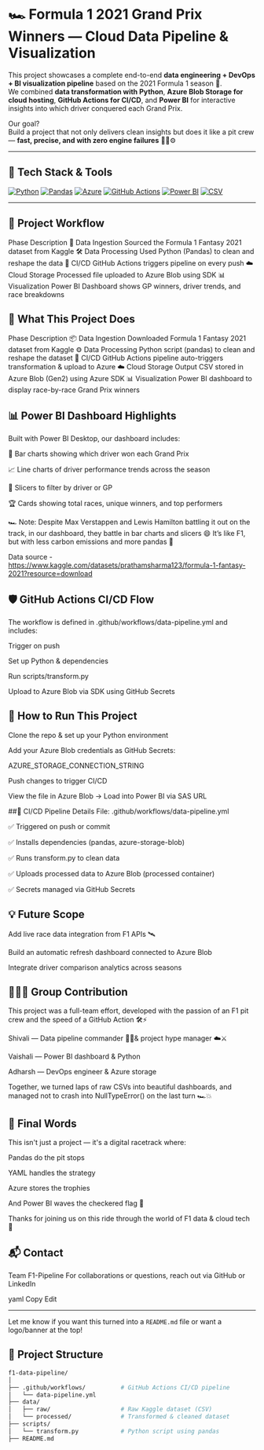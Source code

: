 # 🏎️ Formula 1 2021 Grand Prix Winners — Cloud Data Pipeline & Visualization

This project showcases a complete end-to-end **data engineering + DevOps + BI visualization pipeline** based on the 2021 Formula 1 season 🏁.  
We combined **data transformation with Python**, **Azure Blob Storage for cloud hosting**, **GitHub Actions for CI/CD**, and **Power BI** for interactive insights into which driver conquered each Grand Prix.

Our goal?  
Build a project that not only delivers clean insights but does it like a pit crew — **fast, precise, and with zero engine failures** 🧑‍🔧⚙️

---

## 🔧 Tech Stack & Tools

[![Python](https://img.shields.io/badge/Python-Data%20Processing-yellow?logo=python)](https://www.python.org/)
[![Pandas](https://img.shields.io/badge/Pandas-Data%20Cleaning-%23150458?logo=pandas)](https://pandas.pydata.org/)
[![Azure](https://img.shields.io/badge/Azure-Blob%20Storage-blue?logo=microsoftazure)](https://azure.microsoft.com/)
[![GitHub Actions](https://img.shields.io/badge/GitHub%20Actions-CI%2FCD-blue?logo=githubactions)](https://github.com/features/actions)
[![Power BI](https://img.shields.io/badge/PowerBI-Visualization-F2C811?logo=powerbi)](https://powerbi.microsoft.com/)
[![CSV](https://img.shields.io/badge/Data-CSV-lightgrey?logo=csv)](https://www.kaggle.com/datasets/prathamsharma123/formula-1-fantasy-2021)

---
## 🚀 Project Workflow
Phase	Description
🏁 Data Ingestion	Sourced the Formula 1 Fantasy 2021 dataset from Kaggle
🛠️ Data Processing	Used Python (Pandas) to clean and reshape the data
🔁 CI/CD	GitHub Actions triggers pipeline on every push
☁️ Cloud Storage	Processed file uploaded to Azure Blob using SDK
📊 Visualization	Power BI Dashboard shows GP winners, driver trends, and race breakdowns

## 🚀 What This Project Does
Phase	Description
📦 Data Ingestion	Downloaded Formula 1 Fantasy 2021 dataset from Kaggle
⚙️ Data Processing	Python script (pandas) to clean and reshape the dataset
🔁 CI/CD	GitHub Actions pipeline auto-triggers transformation & upload to Azure
☁️ Cloud Storage	Output CSV stored in Azure Blob (Gen2) using Azure SDK
📊 Visualization	Power BI dashboard to display race-by-race Grand Prix winners

## 

## 📊 Power BI Dashboard Highlights
Built with Power BI Desktop, our dashboard includes:

🥇 Bar charts showing which driver won each Grand Prix

📈 Line charts of driver performance trends across the season

📌 Slicers to filter by driver or GP

🏆 Cards showing total races, unique winners, and top performers

🏎️ Note: Despite Max Verstappen and Lewis Hamilton battling it out on the track, in our dashboard, they battle in bar charts and slicers 😄
It’s like F1, but with less carbon emissions and more pandas 🐼

Data source - https://www.kaggle.com/datasets/prathamsharma123/formula-1-fantasy-2021?resource=download

## 🛡️ GitHub Actions CI/CD Flow
The workflow is defined in .github/workflows/data-pipeline.yml and includes:

Trigger on push

Set up Python & dependencies

Run scripts/transform.py

Upload to Azure Blob via SDK using GitHub Secrets

## 📌 How to Run This Project
Clone the repo & set up your Python environment

Add your Azure Blob credentials as GitHub Secrets:

AZURE_STORAGE_CONNECTION_STRING

Push changes to trigger CI/CD

View the file in Azure Blob → Load into Power BI via SAS URL


##🧪 CI/CD Pipeline Details
File: .github/workflows/data-pipeline.yml

✅ Triggered on push or commit

✅ Installs dependencies (pandas, azure-storage-blob)

✅ Runs transform.py to clean data

✅ Uploads processed data to Azure Blob (processed container)

✅ Secrets managed via GitHub Secrets

## 💡 Future Scope
Add live race data integration from F1 APIs 🛰️

Build an automatic refresh dashboard connected to Azure Blob

Integrate driver comparison analytics across seasons

## 👨‍👩‍👧 Group Contribution
This project was a full-team effort, developed with the passion of an F1 pit crew and the speed of a GitHub Action 🛠️⚡

Shivali —  Data pipeline commander 👨‍💻& project hype manager ☁️⚔️

Vaishali — Power BI dashboard & Python 

Adharsh — DevOps engineer & Azure storage 

Together, we turned laps of raw CSVs into beautiful dashboards, and managed not to crash into NullTypeError() on the last turn 🏎️💥

## 🏁 Final Words
This isn't just a project — it's a digital racetrack where:

Pandas do the pit stops

YAML handles the strategy

Azure stores the trophies

And Power BI waves the checkered flag 🏁

Thanks for joining us on this ride through the world of F1 data & cloud tech 🚀

## 📬 Contact
Team F1-Pipeline
For collaborations or questions, reach out via GitHub or LinkedIn

yaml
Copy
Edit

---

Let me know if you want this turned into a `README.md` file or want a logo/banner at the top!



## 📁 Project Structure

```bash
f1-data-pipeline/
│
├── .github/workflows/          # GitHub Actions CI/CD pipeline
│   └── data-pipeline.yml
├── data/
│   ├── raw/                    # Raw Kaggle dataset (CSV)
│   └── processed/              # Transformed & cleaned dataset
├── scripts/
│   └── transform.py            # Python script using pandas
├── README.md

